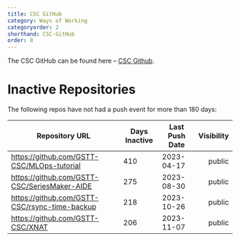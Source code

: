```yaml
---
title: CSC GitHub
category: Ways of Working
categoryorder: 2
shorthand: CSC-GitHub
order: 8
---
```


The CSC GitHub can be found here – <a href="https://github.com/GSTT-CSC/">CSC Github</a>.

# Inactive Repositories

The following repos have not had a push event for more than 180 days:

| Repository URL | Days Inactive | Last Push Date | Visibility |
| --- | --- | --- | ---: |
| https://github.com/GSTT-CSC/MLOps-tutorial | 410 | 2023-04-17 | public |
| https://github.com/GSTT-CSC/SeriesMaker-AIDE | 275 | 2023-08-30 | public |
| https://github.com/GSTT-CSC/rsync-time-backup | 218 | 2023-10-26 | public |
| https://github.com/GSTT-CSC/XNAT | 206 | 2023-11-07 | public |

